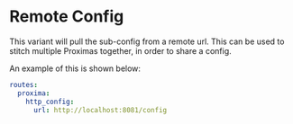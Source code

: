 # Remote Config

This variant will pull the sub-config from a remote url. This can be used to stitch multiple Proximas together, in order to share a config. 

An example of this is shown below:

```yaml
routes:
  proxima:
    http_config:
      url: http://localhost:8081/config
```


